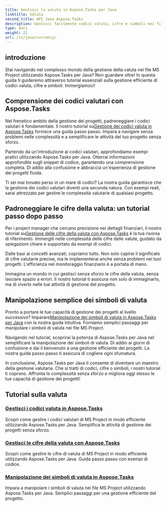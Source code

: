 ```yaml
---
title: Gestisci la valuta in Aspose.Tasks per Java
linktitle: Valuta
second_title: API Java Aspose.Tasks
description: Gestisci facilmente codici valuta, cifre e simboli nei file MS Project con Aspose.Tasks per Java. Semplifica la gestione dei progetti con tutorial facili da seguire.
type: docs
weight: 22
url: /it/java/currency/
---
```


## introduzione

Stai navigando nel complesso mondo della gestione della valuta nei file MS Project utilizzando Aspose.Tasks per Java? Non guardare oltre! In questa guida ti guideremo attraverso tutorial essenziali sulla gestione efficiente di codici valuta, cifre e simboli. Immergiamoci!

## Comprensione dei codici valutari con Aspose.Tasks

 Nel frenetico ambito della gestione dei progetti, padroneggiare i codici valutari è fondamentale. Il nostro tutorial su[Gestione dei codici valuta in Aspose.Tasks](./currency-codes/) fornisce una guida passo passo. Impara a navigare senza problemi nelle complessità e a semplificare le attività del tuo progetto senza sforzo.

Partendo da un'introduzione ai codici valutari, approfondiamo esempi pratici utilizzando Aspose.Tasks per Java. Otterrai informazioni approfondite sugli snippet di codice, garantendo una comprensione completa. Dì addio alla confusione e abbraccia un'esperienza di gestione dei progetti fluida.

Ti sei mai trovato perso in un mare di codici? La nostra guida garantisce che la gestione dei codici valutari diventi una seconda natura. Con esempi reali, sarai attrezzato per gestire le complessità valutarie di qualsiasi progetto.

## Padroneggiare le cifre della valuta: un tutorial passo dopo passo

 Per i project manager che cercano precisione nei dettagli finanziari, il nostro tutorial su[Gestione delle cifre della valuta con Aspose.Tasks](./currency-digits/) è la tua risorsa di riferimento. Immergiti nelle complessità delle cifre delle valute, guidato da spiegazioni chiare e supportato da esempi di codici.

Dalle basi ai concetti avanzati, copriamo tutto. Non solo capirai il significato di cifre valutarie precise, ma le implementerai anche senza problemi nei tuoi progetti. L'efficienza nel monitoraggio finanziario è a portata di mano.

Immagina un mondo in cui gestisci senza sforzo le cifre della valuta, senza lasciare spazio a errori. Il nostro tutorial ti assicura non solo di immaginarlo, ma di viverlo nelle tue attività di gestione del progetto.

## Manipolazione semplice dei simboli di valuta

 Pronto a portare le tue capacità di gestione dei progetti al livello successivo? Imparare[Manipolazione dei simboli di valuta in Aspose.Tasks per Java](./currency-symbols/) con la nostra guida intuitiva. Forniamo semplici passaggi per manipolare i simboli di valuta nei file MS Project.

Navigando nel tutorial, scoprirai la potenza di Aspose.Tasks per Java nel semplificare la manipolazione dei simboli di valuta. Dì addio ai giorni di confusione e dai il benvenuto a una gestione efficiente dei progetti. La nostra guida passo passo ti assicura di cogliere ogni sfumatura.

In conclusione, Aspose.Tasks per Java ti consente di diventare un maestro della gestione valutaria. Che si tratti di codici, cifre o simboli, i nostri tutorial ti coprono. Affronta le complessità senza sforzo e migliora oggi stesso le tue capacità di gestione dei progetti!

## Tutorial sulla valuta
### [Gestisci i codici valuta in Aspose.Tasks](./currency-codes/)
Scopri come gestire i codici valutari di MS Project in modo efficiente utilizzando Aspose.Tasks per Java. Semplifica le attività di gestione dei progetti senza sforzo.
### [Gestisci le cifre della valuta con Aspose.Tasks](./currency-digits/)
Scopri come gestire le cifre di valuta di MS Project in modo efficiente utilizzando Aspose.Tasks per Java. Guida passo passo con esempi di codice.
### [Manipolazione dei simboli di valuta in Aspose.Tasks](./currency-symbols/)
Impara a manipolare i simboli di valuta nei file MS Project utilizzando Aspose.Tasks per Java. Semplici passaggi per una gestione efficiente del progetto.